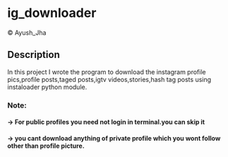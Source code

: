 # ig_downloader

© Ayush_Jha

## Description
In this project I wrote the program to download the instagram profile pics,profile posts,taged posts,igtv videos,stories,hash tag posts using instaloader python module.

### Note:
#### -> For public profiles you need not login in terminal.you can skip it 
#### -> you cant download anything of private profile which you wont follow other than profile picture.

